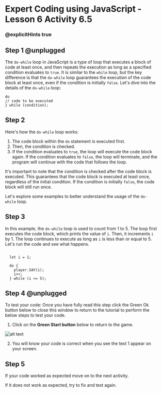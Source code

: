 # Expert Coding using JavaScript - Lesson 6 Activity 6.5
### @explicitHints true

  

## Step 1 @unplugged

  The `do-while` loop in JavaScript is a type of loop that executes a block of code at least once, and then repeats the execution as long as a specified condition evaluates to `true`. It is similar to the `while` loop, but the key difference is that the `do-while` loop guarantees the execution of the code block at least once, even if the condition is initially `false`. Let's dive into the details of the `do-while` loop:

    do 
    // code to be executed
    } while (condition);




## Step 2

Here's how the `do-while` loop works:

1.  The code block within the `do` statement is executed first.
2.  Then, the condition is checked.
3.  If the condition evaluates to `true`, the loop will execute the code block again. If the condition evaluates to `false`, the loop will terminate, and the program will continue with the code that follows the loop.

It's important to note that the condition is checked after the code block is executed. This guarantees that the code block is executed at least once, regardless of the initial condition. If the condition is initially `false`, the code block will still run once.

Let's explore some examples to better understand the usage of the `do-while` loop.


  

## Step 3

In this example, the `do-while` loop is used to count from 1 to 5. The loop first executes the code block, which prints the value of `i`. Then, it increments `i` by 1. The loop continues to execute as long as `i` is less than or equal to 5. Let's run the code and see what happens.

  ```template

    let i = 1;

    do {
      player.SAY(i);
      i++;
    } while (i <= 5);

```

  


## Step 4 @unplugged

To test your code:
Once you have fully read this step click the Green Ok button below to close this window to return to the tutorial to perform the below steps to test your code.

1. Click on the **Green Start button** below to return to the game.

  

![alt text](https://expertjs.codingcredentials.com/Lesson1/1.1/1.JPG?raw=true  "Start")

  

2. You will know your code is correct when you see the text 1 appear on your screen.

  
  
  

## Step 5

If your code worked as expected move on to the next activity.

  

If it does not work as expected, try to fix and test again.
